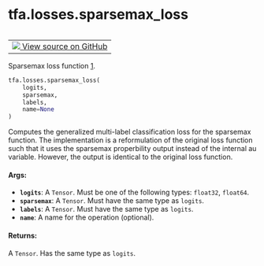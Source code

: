 <div itemscope itemtype="http://developers.google.com/ReferenceObject">
<meta itemprop="name" content="tfa.losses.sparsemax_loss" />
<meta itemprop="path" content="Stable" />
</div>

# tfa.losses.sparsemax_loss

<!-- Insert buttons and diff -->

<table class="tfo-notebook-buttons tfo-api" align="left">

<td>
  <a target="_blank" href="https://github.com/tensorflow/addons/tree/r0.7/tensorflow_addons/losses/sparsemax_loss.py#L25-L76">
    <img src="https://www.tensorflow.org/images/GitHub-Mark-32px.png" />
    View source on GitHub
  </a>
</td></table>



<!-- Equality marker -->
Sparsemax loss function [1].

``` python
tfa.losses.sparsemax_loss(
    logits,
    sparsemax,
    labels,
    name=None
)
```



<!-- Placeholder for "Used in" -->

Computes the generalized multi-label classification loss for the sparsemax
function. The implementation is a reformulation of the original loss
function such that it uses the sparsemax properbility output instead of the
internal    au variable. However, the output is identical to the original
loss function.

[1]: https://arxiv.org/abs/1602.02068

#### Args:


* <b>`logits`</b>: A `Tensor`. Must be one of the following types: `float32`,
  `float64`.
* <b>`sparsemax`</b>: A `Tensor`. Must have the same type as `logits`.
* <b>`labels`</b>: A `Tensor`. Must have the same type as `logits`.
* <b>`name`</b>: A name for the operation (optional).

#### Returns:

A `Tensor`. Has the same type as `logits`.


